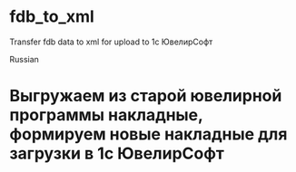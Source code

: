 # fdb_to_xml
Transfer fdb data to xml for upload to 1c ЮвелирСофт

Russian
# Выгружаем из старой ювелирной программы накладные, формируем новые накладные для загрузки в 1с ЮвелирСофт
